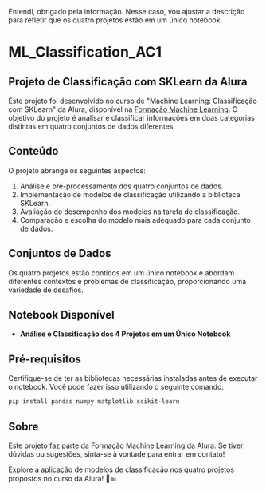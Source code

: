Entendi, obrigado pela informação. Nesse caso, vou ajustar a descrição para refletir que os quatro projetos estão em um único notebook.

# ML_Classification_AC1

## Projeto de Classificação com SKLearn da Alura

Este projeto foi desenvolvido no curso de "Machine Learning: Classificação com SKLearn" da Alura, disponível na [Formação Machine Learning](https://cursos.alura.com.br/formacao-machine-learning). O objetivo do projeto é analisar e classificar informações em duas categorias distintas em quatro conjuntos de dados diferentes.

## Conteúdo

O projeto abrange os seguintes aspectos:

1. Análise e pré-processamento dos quatro conjuntos de dados.
2. Implementação de modelos de classificação utilizando a biblioteca SKLearn.
3. Avaliação do desempenho dos modelos na tarefa de classificação.
4. Comparação e escolha do modelo mais adequado para cada conjunto de dados.

## Conjuntos de Dados

Os quatro projetos estão contidos em um único notebook e abordam diferentes contextos e problemas de classificação, proporcionando uma variedade de desafios.

## Notebook Disponível

- **Análise e Classificação dos 4 Projetos em um Único Notebook**

## Pré-requisitos

Certifique-se de ter as bibliotecas necessárias instaladas antes de executar o notebook. Você pode fazer isso utilizando o seguinte comando:

```bash
pip install pandas numpy matplotlib scikit-learn
```

## Sobre

Este projeto faz parte da Formação Machine Learning da Alura. Se tiver dúvidas ou sugestões, sinta-se à vontade para entrar em contato!

Explore a aplicação de modelos de classificação nos quatro projetos propostos no curso da Alura! 🚀📊
